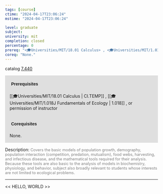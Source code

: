 ```yaml
---
tags: [course]
ctime: "2024-04-17T23:06:24"
mstime: "2024-04-17T23:06:24"

level: graduate
subject: 
university: mit
completion: closed
percentage: 0
prereq: "<🎓Universities/MIT/18.01 Calculus> , <🎓Universities/MIT/1.018J Fundamentals of Ecology> , or permission of instructor"
coreq: "None."
---
```


catalog [7.440](http://student.mit.edu/catalog/m7a.html#7.440)

<span style="display: block; padding: 15px; background-color: rgb(100, 100, 100, 0.2);"><font id="m_prereq3640_0" style="display: block; font-family: Arial, sans-serif; font-weight: bold; padding: 5px">Prerequisites</font><br><span id="prereq3640_0">[[🎓Universities/MIT/18.01 Calculus | CI.TEMP]] , [[🎓Universities/MIT/1.018J Fundamentals of Ecology | 1.018]] , or permission of instructor</span></span>
<span style="display: block; padding: 15px; background-color: rgb(100, 100, 100, 0.2);"><font id="m_coreq3640_0" style="display: block; font-family: Arial, sans-serif; font-weight: bold; padding: 5px">Corequisites</font><br><span id="coreq3640_0">None.</span></span>

<font style="">Description:</font>
<font style="color: grey; font-size: 0.8rem;">Covers the basic models of population growth, demography, population interaction (competition, predation, mutualism), food webs, harvesting, and infectious disease, and the mathematical tools required for their analysis. Because these tools are also basic to the analysis of models in biochemistry, physiology, and behavior, subject also broadly relevant to students whose interests are not limited to ecological problems.</font>



---

<< HELLO, WORLD >>
